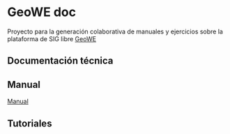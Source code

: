 # GeoWE doc
Proyecto para la generación colaborativa de manuales y ejercicios sobre la plataforma de SIG libre [GeoWE](http://www.geowe.org/)

## Documentación técnica

## Manual

[Manual](manual/manual.md)

## Tutoriales

